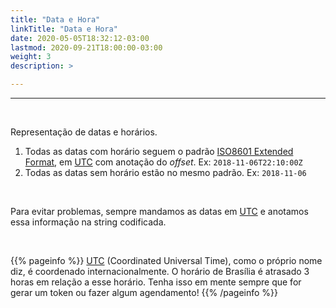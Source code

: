 ```yaml
---
title: "Data e Hora"
linkTitle: "Data e Hora"
date: 2020-05-05T18:32:12-03:00
lastmod: 2020-09-21T18:00:00-03:00
weight: 3
description: >

---
```


---

<br>

Representação de datas e horários.

1. Todas as datas com horário seguem o padrão [ISO8601 Extended Format](https://pt.wikipedia.org/wiki/ISO_8601), em [UTC](https://pt.wikipedia.org/wiki/Tempo_Universal_Coordenado) com anotação do _offset_. Ex: `2018-11-06T22:10:00Z`
2. Todas as datas sem horário estão no mesmo padrão. Ex: `2018-11-06`

<br>

Para evitar problemas, sempre mandamos as datas em [UTC](https://pt.wikipedia.org/wiki/Tempo_Universal_Coordenado) e anotamos essa informação na string codificada.

<br>

{{% pageinfo %}}
[UTC](https://pt.wikipedia.org/wiki/Tempo_Universal_Coordenado) (Coordinated Universal Time), como o próprio nome diz, é coordenado internacionalmente. O horário de Brasília é atrasado 3 horas em relação a esse horário. Tenha isso em mente sempre que for gerar um token ou fazer algum agendamento!
{{% /pageinfo %}}

